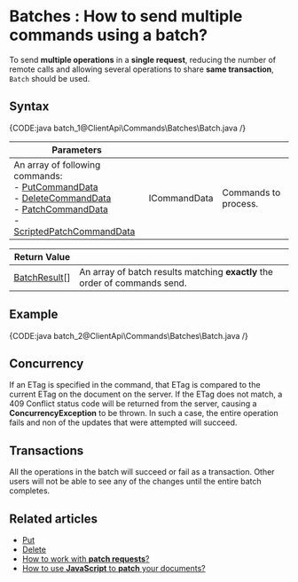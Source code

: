 # Batches : How to send multiple commands using a batch?

To send **multiple operations** in a **single request**, reducing the number of remote calls and allowing several operations to share **same transaction**, `Batch` should be used.

## Syntax

{CODE:java batch_1@ClientApi\Commands\Batches\Batch.java /}

| Parameters | | |
| ------------- | ------------- | ----- |
| An array of following commands:<br />- [PutCommandData](../../../glossary/client-api/commands/put-command-data)<br />- [DeleteCommandData](../../../glossary/client-api/commands/delete-command-data)<br />- [PatchCommandData](../../../glossary/client-api/commands/patch-command-data)<br />- [ScriptedPatchCommandData](../../../glossary/client-api/commands/scripted-patch-command-data) | ICommandData | Commands to process. |

| Return Value | |
| ------------- | ----- |
| [BatchResult](../../../glossary/client-api/commands/batch-result)[] | An array of batch results matching **exactly** the order of commands send. |

## Example

{CODE:java batch_2@ClientApi\Commands\Batches\Batch.java /}

## Concurrency

If an ETag is specified in the command, that ETag is compared to the current ETag on the document on the server. If the ETag does not match, a 409 Conflict status code will be returned from the server, causing a **ConcurrencyException** to be thrown. In such a case, the entire operation fails and non of the updates that were attempted will succeed.

## Transactions

All the operations in the batch will succeed or fail as a transaction. Other users will not be able to see any of the changes until the entire batch completes.

## Related articles

- [Put](../../../client-api/commands/documents/put)   
- [Delete](../../../client-api/commands/documents/delete)   
- [How to work with **patch requests**?](../../../client-api/commands/patches/how-to-work-with-patch-requests)   
- [How to use **JavaScript** to **patch** your documents?](../../../client-api/commands/patches/how-to-use-javascript-to-patch-your-documents)  